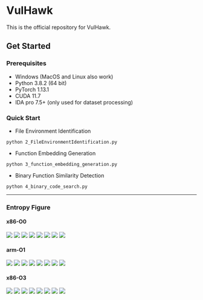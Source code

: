 # VulHawk
This is the official repository for VulHawk.

## Get Started
### Prerequisites
- Windows (MacOS and Linux also work)
- Python 3.8.2 (64 bit)
- PyTorch 1.13.1
- CUDA 11.7
- IDA pro 7.5+ (only used for dataset processing)

### Quick Start
- File Environment Identification
```
python 2_FileEnvironmentIdentification.py
```
- Function Embedding Generation
```
python 3_function_embedding_generation.py
```
- Binary Function Similarity Detection
```
python 4_binary_code_search.py
```

---

### Entropy Figure
#### x86-O0

![](figure/ent_pic/O0/clang-10_coreutils-8.30_base64.png)
![](figure/ent_pic/O0/clang-10_coreutils-8.30_expr.png)
![](figure/ent_pic/O0/clang-10_sqlite-autoconf-3370100_libsqlite3.so.png)
![](figure/ent_pic/O0/clang-10_curl-7.80.0_libcurl.so.png)
![](figure/ent_pic/O0/clang-10_curl-7.80.0_curl.png)
![](figure/ent_pic/O0/clang-10_putty-0.74_plink.png)
![](figure/ent_pic/O0/clang-10_putty-0.74_puttygen.png)
![](figure/ent_pic/O0/clang-10_libmicrohttpd-0.9.75_libmicrohttpd.so.png)

#### arm-O1

![](figure/ent_pic/O1/arm-64_wget2-2.0.0_libwget.so.png) 
![](figure/ent_pic/O1/arm-64_coreutils-8.30_expr.png)
![](figure/ent_pic/O1/arm-64_coreutils-8.30_id.png)
![](figure/ent_pic/O1/arm-64_curl-7.80.0_libcurl.so.png)
![](figure/ent_pic/O1/arm-64_curl-7.80.0_curl.png)
![](figure/ent_pic/O1/arm-64_sqlite-autoconf-3370100_sqlite3.png)
![](figure/ent_pic/O1/arm-64_putty-0.74_puttygen.png)
![](figure/ent_pic/O1/arm-64_libmicrohttpd-0.9.75_libmicrohttpd.so.png)

#### x86-O3

![](figure/ent_pic/O3/x86-64_coreutils-8.30_expr.png)
![](figure/ent_pic/O3/x86-64_sqlite-autoconf-3370100_sqlite3.png)
![](figure/ent_pic/O3/x86-64_coreutils-8.30_dir.png)
![](figure/ent_pic/O3/x86-64_wget2-2.0.0_libwget_xml.so.png)
![](figure/ent_pic/O3/x86-64_curl-7.80.0_curl.png)
![](figure/ent_pic/O3/x86-64_putty-0.74_plink.png)
![](figure/ent_pic/O3/x86-64_putty-0.74_puttygen.png)
![](figure/ent_pic/O3/x86-64_libmicrohttpd-0.9.75_libmicrohttpd.so.png)